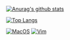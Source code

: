 [![Anurag's github stats](https://github-readme-stats.vercel.app/api?username=nebulae-pan&include_all_commits=true)](https://github.com/anuraghazra/github-readme-stats)

[![Top Langs](https://github-readme-stats.vercel.app/api/top-langs/?username=nebulae-pan&layout=compact&hide=HTML,javascript)](https://github.com/anuraghazra/github-readme-stats)

[![MacOS](https://img.shields.io/badge/MacOS-10.15.6-999999?style=flat-square&logo=Apple&logoColor=white)](https://www.apple.com/macos/)
[![Vim](https://img.shields.io/badge/Vim-8.2-019733?style=flat-square&logo=Vim&logoColor=white)](https://www.vim.org/)
